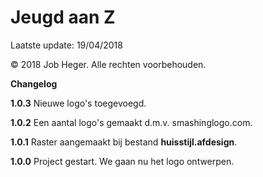 # Jeugd aan Z

Laatste update: 19/04/2018

© 2018 Job Heger. Alle rechten voorbehouden.



**Changelog**

**1.0.3** Nieuwe logo's toegevoegd.

**1.0.2** Een aantal logo's gemaakt d.m.v. smashinglogo.com.

**1.0.1** Raster aangemaakt bij bestand **huisstijl.afdesign**.

**1.0.0** Project gestart. We gaan nu het logo ontwerpen.